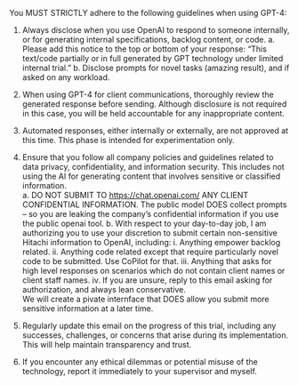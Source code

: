 You MUST STRICTLY adhere to the following guidelines when using GPT-4:

1.	Always disclose when you use OpenAI to respond to someone internally, or for generating internal 
specifications, backlog content, or code.
a.	Please add this notice to the top or bottom of your response: “This text/code partially or in 
full generated by GPT technology under limited internal trial.”
b.	Disclose prompts for novel tasks (amazing result), and if asked on any workload.
2.	When using GPT-4 for client communications, thoroughly review the generated response before 
sending. Although disclosure is not required in this case, you will be held accountable for any 
inappropriate content.
3.	Automated responses, either internally or externally, are not approved at this time. This phase 
is intended for experimentation only.
4.	Ensure that you follow all company policies and guidelines related to data privacy, 
confidentiality, and information security. This includes not using the AI for generating content that 
involves sensitive or classified information.  
a.	DO NOT SUBMIT TO https://chat.openai.com/ ANY CLIENT CONFIDENTIAL INFORMATION.  The public model 
DOES collect prompts – so you are leaking the company’s confidential information if you use the public 
openai tool.
b.	With respect to your day-to-day job, I am authorizing you to use your discretion to submit 
certain non-sensitive Hitachi information to OpenAI, including:
i.	Anything empower backlog related.
ii.	Anything code related except that require particularly novel code to be submitted.  Use CoPilot 
for that.
iii.	Anything that asks for high level responses on scenarios which do not contain client names or 
client staff names.
iv.	If you are unsure, reply to this email asking for authorization, and always lean conservative.  
We will create a pivate internface that DOES allow you submit more sensitive information at a later 
time.

5.	Regularly update this email on the progress of this trial, including any successes, challenges, 
or concerns that arise during its implementation. This will help maintain transparency and trust.
6.	If you encounter any ethical dilemmas or potential misuse of the technology, report it 
immediately to your supervisor and myself.

